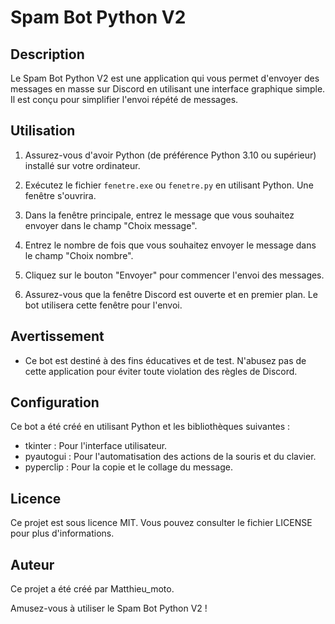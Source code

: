 # Spam Bot Python V2

## Description
Le Spam Bot Python V2 est une application qui vous permet d'envoyer des messages en masse sur Discord en utilisant une interface graphique simple. Il est conçu pour simplifier l'envoi répété de messages.

## Utilisation
1. Assurez-vous d'avoir Python (de préférence Python 3.10 ou supérieur) installé sur votre ordinateur.

2. Exécutez le fichier `fenetre.exe` ou `fenetre.py` en utilisant Python. Une fenêtre s'ouvrira.

3. Dans la fenêtre principale, entrez le message que vous souhaitez envoyer dans le champ "Choix message".

4. Entrez le nombre de fois que vous souhaitez envoyer le message dans le champ "Choix nombre".

5. Cliquez sur le bouton "Envoyer" pour commencer l'envoi des messages.

6. Assurez-vous que la fenêtre Discord est ouverte et en premier plan. Le bot utilisera cette fenêtre pour l'envoi.

## Avertissement
- Ce bot est destiné à des fins éducatives et de test. N'abusez pas de cette application pour éviter toute violation des règles de Discord.

## Configuration
Ce bot a été créé en utilisant Python et les bibliothèques suivantes :
- tkinter : Pour l'interface utilisateur.
- pyautogui : Pour l'automatisation des actions de la souris et du clavier.
- pyperclip : Pour la copie et le collage du message.

## Licence
Ce projet est sous licence MIT. Vous pouvez consulter le fichier LICENSE pour plus d'informations.

## Auteur
Ce projet a été créé par Matthieu_moto.

Amusez-vous à utiliser le Spam Bot Python V2 !
